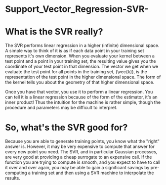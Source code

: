# Support_Vector_Regression-SVR-

# What is the SVR really?

The SVR performs linear regression in a higher (infinite) dimensional space. A simple way to think of it is as if each data point in your training set represents it's own dimension. When you evaluate your kernel between a test point and a point in your training set, the resulting value gives you the coordinate of your test point in that dimension. The vector we get when we evaluate the test point for all points in the training set, \(\vec{k}\), is the representation of the test point in the higher dimensional space. The form of the kernel tells you about the geometry of that higher dimensional space.

Once you have that vector, you use it to perform a linear regression. You can tell it is a linear regression because of the form of the estimator, it's an inner product! Thus the intuition for the machine is rather simple, though the procedure and parameters may be difficult to interpret.

# So, what's the SVR good for?
Because you are able to generate training points, you know what the "right" answer is. However, it may be very expensive to compute that answer for every new point you need. The SVR, and in particular Gaussian processes, are very good at providing a cheap surrogate to an expensive call. If the function you are trying to compute is smooth, and you expect to have to call it over and over again, you may be able to gain a significant savings by pre-computing a training set and then using a SVR machine to interpolate the results.
